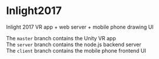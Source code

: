 # Inlight2017
Inlight 2017 VR app + web server + mobile phone drawing UI

The `master` branch contains the Unity VR app  
The `server` branch contains the node.js backend server  
The `client` branch contains the mobile phone frontend UI  